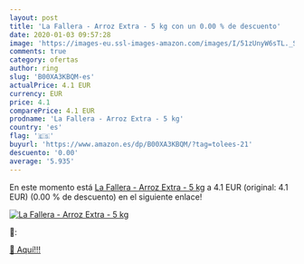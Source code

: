 ```yaml
---
layout: post
title: 'La Fallera - Arroz Extra - 5 kg con un 0.00 % de descuento'
date: 2020-01-03 09:57:28
image: 'https://images-eu.ssl-images-amazon.com/images/I/51zUnyW6sTL._SL200_.jpg'
comments: true
category: ofertas
author: ring
slug: 'B00XA3KBQM-es'
actualPrice: 4.1 EUR
currency: EUR
price: 4.1
comparePrice: 4.1 EUR
prodname: 'La Fallera - Arroz Extra - 5 kg'
country: 'es'
flag: '🇪🇸'
buyurl: 'https://www.amazon.es/dp/B00XA3KBQM/?tag=tolees-21'
descuento: '0.00'
average: '5.935'
---
```


En este momento está [La Fallera - Arroz Extra - 5 kg](https://www.amazon.es/dp/B00XA3KBQM/?tag=tolees-21) a 4.1 EUR (original: 4.1 EUR) (0.00 %  de descuento) en el siguiente enlace!

[![La Fallera - Arroz Extra - 5 kg](https://images-eu.ssl-images-amazon.com/images/I/51zUnyW6sTL._SL200_.jpg)](https://www.amazon.es/dp/B00XA3KBQM/?tag=tolees-21)

🔎:


[🛒 Aquí!!!](https://www.amazon.es/dp/B00XA3KBQM/?tag=tolees-21)
